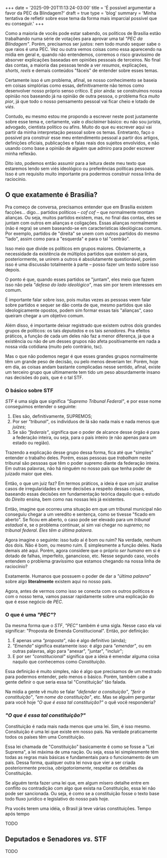 +++
date = '2025-09-20T11:13:24-03:00'
title = 'É possível argumentar a favor da PEC da Blindagem?'
draft = true
type = 'blog'
summary = 'Minha tentativa de refletir sobre esse tema da forma mais imparcial possível que eu conseguir.'
+++

Como a maioria de vocês pode estar sabendo, os políticos de Brasília estão trabalhando numa série de votações para aprovar uma tal _"PEC da Blindagem"_. Porém, precisamos ser justos: nem todo mundo sequer sabe o que raios é uma PEC. Vez ou outra vemos coisas como essa aparecendo na mídia em geral e, quando não entendemos, corremos o risco gravíssimo de absorver explicações baseadas em opiniões pessoais de terceiros. No final das contas, a maioria das pessoas tende a ver _resumos_, explicações, _shorts_, _reels_ e demais conteúdos "fáceis" de entender sobre esses temas.

Certamente isso é um problema, afinal, se nosso conhecimento se baseia em coisas simplórias como essas, definitivamente não temos como desenvolver nosso próprio senso crítico. E pior ainda: se construímos nossa opinião nos baseando já na opinião de outra pessoa, o problema fica _muito pior_, já que todo o nosso pensamento pessoal vai ficar cheio e lotado de _viés_.

Contudo, eu mesmo estou me propondo a escrever neste post justamente sobre esse tema e, certamente, vale o _disclaimer_ básico: eu não sou jurista, advogado, cientista político ou afins. Muito do que eu escrever aqui vai partir da minha interpretação pessoal sobre os temas. Entretanto, faço o possível pra construir esse meu entendimento pessoal a partir dos artigos, definições oficiais, publicações e falas reais dos sujeitos envolvidos, e não usando como base a opinião de alguém que admiro para poder escrever minha reflexão.

Dito isto, podemos então assumir para a leitura deste meu texto que estaremos lendo sem viés ideológico ou preferências políticas pessoais. Isso é um requisito muito importante pra podermos construir nossa linha de raciocínio.

## O que exatamente é Brasília?

Pra começo de conversa, precisamos entender que em Brasília existem facções... digo... partidos políticos – _cof cof_ – que normalmente montam alianças. Ou seja, muitos partidos existem, mas, no final das contas, eles se juntam com outros em alianças e coligações. Essas alianças normalmente (não é regra) se unem baseando-se em características ideológicas comuns. Por exemplo, partidos de "direita" se unem com outros partidos do mesmo "lado", assim como para a "esquerda" e para o tal "centrão".

Isso meio que divide os políticos em grupos maiores. Obviamente, a necessidade da existência de múltiplos partidos que existem só para, posteriormente, se unirem a outros é absolutamente questionável, porém isso é uma discussão totalmente à parte – posso fazer um texto sobre isso depois.

O ponto é que, quando esses partidos se "juntam", eles meio que fazem isso não pela _"defesa do lado ideológico"_, mas sim por terem interesses em comum.

É importante falar sobre isso, pois muitas vezes as pessoas veem falar sobre partidos e sequer se dão conta de que, mesmo partidos que são ideologicamente opostos, podem sim formar essas tais "alianças", caso queiram chegar a um objetivo comum.

Além disso, é importante deixar registrado que existem outros dois grandes grupos de políticos: os tais _deputados_ e os tais _senadores_. Pra efeitos práticos, a função de cada um deles não faz a menor diferença, já que a existência ou não de um desses grupos não afeta positivamente em nada a nossa vida cotidiana (muito pelo contrário, tsc).

Mas o que não podemos negar é que esses grandes grupos normalmente têm um grande peso de decisão, ou pelo menos deveriam ter. Porém, hoje em dia, as coisas andam bastante complicadas nesse sentido, afinal, existe um terceiro grupo que ultimamente tem tido um peso absurdamente insano nas decisões do país, que é o tal STF.

### O básico sobre STF

_STF_ é uma sigla que significa _"Supremo Tribunal Federal"_, e por esse nome conseguimos entender o seguinte:

1. Eles são, definitivamente, SUPREMOS;
2. Por ser _"tribunal"_, os indivíduos de lá são nada mais e nada menos que _juízes_;
3. Se são _"federais"_, significa que o poder de alcance desse órgão é para a federação inteira, ou seja, para o país inteiro (e não apenas para um estado ou região).

Trazendo a explicação desse grupo dessa forma, fica até que "simples" entender o trabalho deles. Porém, essas pessoas que _trabalham_ neste tribunal são pessoas que têm o poder supremo diante da federação inteira. Em outras palavras, não há ninguém no nosso país que tenha poder de juizado maior que eles.

Então, o que um juiz faz? Em termos práticos, a ideia é que um juiz analise casos de irregularidades e tome decisões a respeito dessas coisas, baseando essas decisões em fundamentação teórica daquilo que o estudo do _Direito_ ensina, bem como nas nossas leis já existentes.

Então, imagine que ocorreu uma situação em que um tribunal municipal não conseguiu chegar a um veredito e sentença, como se tivesse "ficado em aberto". Se ficou em aberto, o caso pode ser elevado para um _tribunal estadual_ e, se o problema continuar, aí sim vai chegar no _supremo_; no _tribunal federal_. _Eles têm a última palavra_.

Agora imagine o seguinte: isso tudo aí é bom ou ruim? Na verdade, nenhum dos dois. Não é bom, ou mesmo ruim. É simplesmente a função deles. Nada demais até aqui. Porém, agora considere que o próprio _ser humano_ em si é dotado de falhas, imperfeito, ganancioso, etc. Nesse segundo caso, vocês entendem o problema gravíssimo que estamos chegando na nossa linha de raciocínio?

Exatamente. Humanos que possuem o poder de dar a _"última palavra"_ sobre algo **literalmente** existem aqui no nosso país.

Agora, antes de vermos como isso se conecta com os outros políticos e com o nosso tema, vamos passar rapidamente sobre uma explicação do que é esse negócio de _PEC_.

### O que é uma _"PEC"_?

Da mesma forma que o _STF_, _"PEC"_ também é uma sigla. Nesse caso ela vai significar: "Proposta de Emenda Constitucional". Então, por definição:

1. É apenas uma _"proposta"_, não é algo definitivo (ainda);
2. _"Emenda"_ significa exatamente isso: é algo para _"emendar"_, ou em outras palavras, algo para "anexar", "juntar", "incluir";
3. E por ser _"constitucional"_ significa que a ideia é emendar alguma coisa naquilo que conhecemos como _Constituição_.

Essa definição é muito simples, não é algo que precisamos de um mestrado para podermos entender, pelo menos o básico. Porém, também cabe a gente definir o que seria essa tal "Constituição" tão falada.

Na mídia a gente vê muito se falar _"defender a consituição"_, _"ferir a constituição"_, _"em nome da constituição"_, etc. Mas se alguém perguntar para você hoje _"O que é essa tal constituição?"_ o quê você responderia?

### _"O que é essa tal constituição?"_

Constituição é nada mais nada menos que uma lei. Sim, é isso mesmo. Consituição é uma lei que existe em nosso país. Na verdade praticamente todos os países têm uma Constituição.

Essa lei chamada de "Constituição" basicamente é como se fosse a "Lei Suprema", a lei máxima de uma nação. Ou seja, essa lei simplesmente têm todas as regras mais básicas e fundamentais para o funcionamento de um país. Dessa forma, qualquer outra lei nova que vier a ser criada posteriormente precisa, _obrigatoriamente_, respeitar os detalhes da Constituição.

Se alguém tenta fazer uma lei que, em algum mísero detalhe entre em conflito ou contradição com algo que exista na Constituição, essa lei não pode ser sancionada. Ou seja, é como se a constituição fosse o texto base todo fluxo jurídico e legislativo do nosso país hoje.

Pra vocês terem uma idéia, o Brasil já teve várias constituições. Tempo após tempo

TODO

## Deputados e Senadores _vs._ STF

TODO
